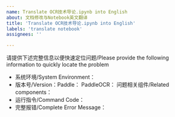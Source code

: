 ```yaml
---
name: Translate OCR技术导论.ipynb into English
about: 文档修改与Notebook英文翻译
title: 'Translate OCR技术导论.ipynb into English'
labels: 'translate notebook'
assignees: ''

---
```


请提供下述完整信息以便快速定位问题/Please provide the following information to quickly locate the problem

- 系统环境/System Environment：
- 版本号/Version：Paddle：  PaddleOCR： 问题相关组件/Related components：
- 运行指令/Command Code：
- 完整报错/Complete Error Message：
